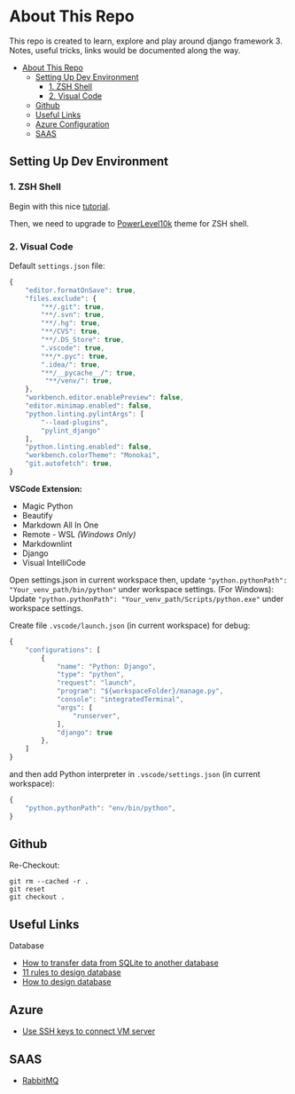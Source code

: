 # About This Repo

This repo is created to learn, explore and play around django framework 3.
Notes, useful tricks, links would be documented along the way.

- [About This Repo](#about-this-repo)
  - [Setting Up Dev Environment](#setting-up-dev-environment)
    - [1. ZSH Shell](#1-zsh-shell)
    - [2. Visual Code](#2-visual-code)
  - [Github](#github)
  - [Useful Links](#useful-links)
  - [Azure Configuration](#azure)
  - [SAAS](#saas)

## Setting Up Dev Environment

### 1. ZSH Shell

Begin with this nice [tutorial](https://www.freecodecamp.org/news/how-to-configure-your-macos-terminal-with-zsh-like-a-pro-c0ab3f3c1156/).

Then, we need to upgrade to [PowerLevel10k](https://github.com/romkatv/powerlevel10k) theme for ZSH shell.

### 2. Visual Code

Default `settings.json` file:

```js
{
    "editor.formatOnSave": true,
    "files.exclude": {
        "**/.git": true,
        "**/.svn": true,
        "**/.hg": true,
        "**/CVS": true,
        "**/.DS_Store": true,
        ".vscode": true,
        "**/*.pyc": true,
        ".idea/": true,
        "**/__pycache__/": true,
         "**/venv/": true,
    },
    "workbench.editor.enablePreview": false,
    "editor.minimap.enabled": false,
    "python.linting.pylintArgs": [
        "--load-plugins",
        "pylint_django"
    ],
    "python.linting.enabled": false,
    "workbench.colorTheme": "Monokai",
    "git.autofetch": true,
}
```

**VSCode Extension:**

- Magic Python
- Beautify
- Markdown All In One
- Remote - WSL *(Windows Only)*
- Markdownlint
- Django
- Visual IntelliCode

Open settings.json in current workspace then, update `"python.pythonPath": "Your_venv_path/bin/python"` under workspace settings. (For Windows): Update `"python.pythonPath": "Your_venv_path/Scripts/python.exe"` under workspace settings.

Create file `.vscode/launch.json` (in current workspace) for debug:

```js
{
    "configurations": [
        {
            "name": "Python: Django",
            "type": "python",
            "request": "launch",
            "program": "${workspaceFolder}/manage.py",
            "console": "integratedTerminal",
            "args": [
                "runserver",
            ],
            "django": true
        },
    ]
}
```

and then add Python interpreter in `.vscode/settings.json` (in current workspace): 

```js
{
    "python.pythonPath": "env/bin/python",
}
```

## Github

Re-Checkout:

```git
git rm --cached -r .
git reset
git checkout .
```

## Useful Links

Database

- [How to transfer data from SQLite to another database](https://medium.com/@kenyattaanthony88/django-transfer-data-from-sqlite-to-another-database-edab51d79dfc)
- [11 rules to design database](https://www.codeproject.com/Articles/359654/11-important-database-designing-rules-which-I-fo-2)
- [How to design database](https://viblo.asia/p/lam-the-nao-de-thiet-ke-mot-co-so-du-lieu-phan-1-rYvGwavgKVw)

## Azure
- [Use SSH keys to connect VM server](https://docs.microsoft.com/en-us/azure/virtual-machines/linux/create-ssh-keys-detailed)

## SAAS
- [RabbitMQ](https://www.cloudamqp.com/plans.html)
<!--stackedit_data:
eyJoaXN0b3J5IjpbMTA4MjY5MDg2MSwtOTYzMjg4MjRdfQ==
-->
